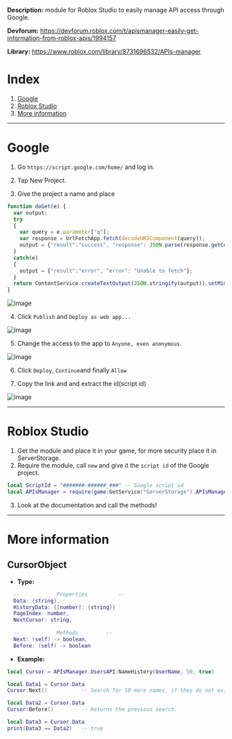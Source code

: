 **Description:** module for Roblox Studio to easily manage API access through Google.

**Devforum:** https://devforum.roblox.com/t/apismanager-easily-get-information-from-roblox-apis/1994157

**Library:** https://www.roblox.com/library/8731696532/APIs-manager

# Index
1. [Google](https://github.com/SOTR654/Roblox_modules/tree/main/APIsManager#google)
2. [Roblox Studio](https://github.com/SOTR654/Roblox_modules/tree/main/APIsManager#roblox-studio)
3. [More information](https://github.com/SOTR654/Roblox_modules/tree/main/APIsManager#More-information)

______
# Google
1. Go ```https://script.google.com/home/``` and log in.

2. Tap New Project.

3. Give the project a name and place
```javascript
function doGet(e) {
  var output;
  try
  {
    var query = e.parameter["q"];
    var response = UrlFetchApp.fetch(decodeURIComponent(query));
    output = {"result":"success", "response": JSON.parse(response.getContentText())};
  }
  catch(e)
  {
    output = {"result":"error", "error": "Unable to fetch"};
  }
  return ContentService.createTextOutput(JSON.stringify(output)).setMimeType(ContentService.MimeType.JSON);
}
```
  ![image](https://user-images.githubusercontent.com/45367427/192004926-05077730-c569-4f80-814a-69fe18df9478.png)

4. Click ```Publish``` and ```Deploy as web app...```

  ![image](https://user-images.githubusercontent.com/45367427/192004997-276ed8a5-dfa9-4ec7-9843-43bdca11c55a.png)

5. Change the access to the app to ```Anyone, even anonymous```.

 ![image](https://user-images.githubusercontent.com/45367427/192005307-37c0c828-302e-443e-b0ac-e1f563432ce0.png)

6. Click ```Deploy```, ```Continue```and finally ```Allow```

7. Copy the link and and extract the id(script id)

  ![image](https://user-images.githubusercontent.com/45367427/192006252-879f130e-0dc6-4812-88e1-cc452da60c5d.png)

___

# Roblox Studio
1. Get the module and place it in your game, for more security place it in ServerStorage.
2. Require the module, call ```new``` and give it the ```script id``` of the Google project.
```lua
local ScriptId = "#######-######_###" -- Google script id
local APIsManager = require(game:GetService("ServerStorage").APIsManager).new(ScriptId)
```
3. Look at the documentation and call the methods!
___

# More information
## CursorObject
* **Type:** 
```lua
  --			Properties			--
  Data: {string},
  HistoryData: {[number]: {string}}
  PageIndex: number,
  NextCursor: string,
	
  --			Methods			--
  Next: (self) -> boolean,
  Before: (self) -> boolean
```
* **Example:** 
```lua
local Cursor = APIsManager.UsersAPI:NameHistory(UserName, 50, true)

local Data1 = Cursor.Data
Cursor:Next()           -- Search for 50 more names, if they do not exist a warning will appear.

local Data2 = Cursor.Data
Cursor:Before()         -- Returns the previous search.

local Data3 = Cursor.Data
print(Data3 == Data2)   -- true
```



